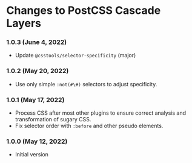 # Changes to PostCSS Cascade Layers

### 1.0.3 (June 4, 2022)

- Update `@csstools/selector-specificity` (major)

### 1.0.2 (May 20, 2022)

- Use only simple `:not(#\#)` selectors to adjust specificity.

### 1.0.1 (May 17, 2022)

- Process CSS after most other plugins to ensure correct analysis and transformation of sugary CSS.
- Fix selector order with `:before` and other pseudo elements.

### 1.0.0 (May 12, 2022)

- Initial version
